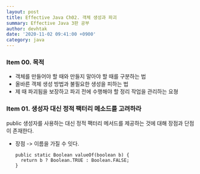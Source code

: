 ```yaml
---
layout: post
title: Effective Java Ch02. 객체 생성과 파괴
summary: Effective Java 3판 공부
author: devhtak
date: '2020-11-02 09:41:00 +0900'
category: java
---
```


### Item 00. 목적

- 객체를 만들어야 할 때와 만들지 말아야 할 때를 구분하는 법
- 올바른 객체 생성 방법과 불필요한 생성을 피하는 법
- 제 때 파괴됨을 보장하고 파괴 전에 수행해야 할 정리 작업을 관리하는 요쳥

### Item 01. 생성자 대신 정적 팩터리 메소드를 고려하라

public 생성자를 사용하는 대신 정적 팩터리 메서드를 제공하는 것에 대해 장점과 단점이 존재한다.

- 장점
  -> 이름을 가질 수 잇다.
  
  ```
  public static Boolean valueOf(boolean b) {
    return b ? Boolean.TRUE : Boolean.FALSE;
  }
  ```

